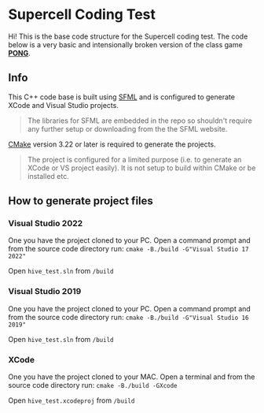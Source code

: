 # Supercell Coding Test
Hi! This is the base code structure for the Supercell coding test.
The code below is a very basic and intensionally broken version of the class game [**PONG**](https://en.wikipedia.org/wiki/Pong).
## Info
This C++ code base is built using  [SFML](https://www.sfml-dev.org/index.php) and is configured to generate XCode and Visual Studio projects.
> The libraries for SFML are embedded in the repo so shouldn't require any further setup or downloading from the the SFML website.

[CMake](https://cmake.org/) version 3.22 or later is required to generate the projects.  
>The project is configured for a limited purpose (i.e. to generate an XCode or VS project easily).  It is not setup to build within CMake or be installed etc.

## How to generate project files

### Visual Studio 2022
One you have the project cloned to your PC.  Open a command prompt and from the source code directory run:
`cmake -B./build -G"Visual Studio 17 2022"`

Open `hive_test.sln` from `/build`

### Visual Studio 2019
One you have the project cloned to your PC.  Open a command prompt and from the source code directory run:
`cmake -B./build -G"Visual Studio 16 2019"`

Open `hive_test.sln` from `/build`

### XCode
One you have the project cloned to your MAC.  Open a terminal and from the source code directory run:
`cmake -B./build -GXcode`

Open `hive_test.xcodeproj` from `/build`
